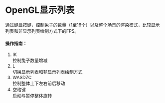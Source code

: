 # OpenGL显示列表
通过键盘按键，控制兔子的数量（1至16个）以及整个场景的渲染模式，比较显示列表和非显示列表绘制方式下的FPS。  
#### 操作指南：  
1. IK  
控制兔子数量增减  
2. L  
切换显示列表和非显示列表绘制方式  
3. WASDZC  
控制整体上下左右前后移动    
4. 空格键  
启动与暂停整体旋转  
